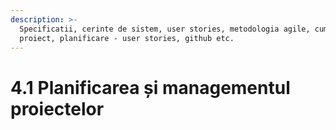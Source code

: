 ```yaml
---
description: >-
  Specificatii, cerinte de sistem, user stories, metodologia agile, cum fac un
  proiect, planificare - user stories, github etc.
---
```


# 4.1 Planificarea și managementul proiectelor


